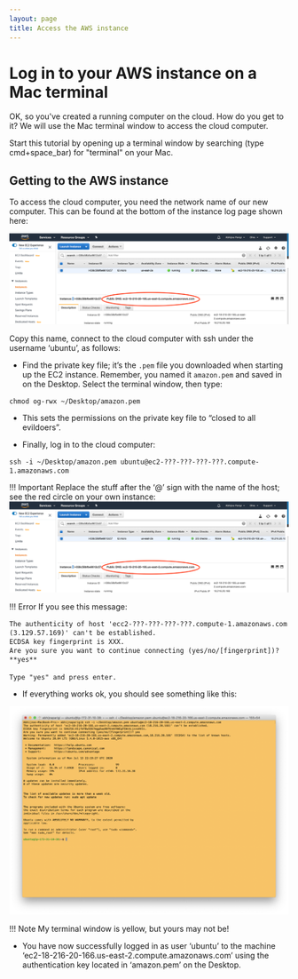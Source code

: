 ```yaml
---
layout: page
title: Access the AWS instance
---
```


Log in to your AWS instance on a Mac terminal
==============================================

OK, so you've created a running computer on the cloud. How do you get to it? We will use the Mac terminal window to access the cloud computer.

Start this tutorial by opening up a terminal window by searching (type cmd+space_bar) for "terminal" on your Mac.

## Getting to the AWS instance

To access the cloud computer, you need the network name of our new computer. This can be found at the bottom of the instance log page shown here:

![](images/publicDNS.png)

Copy this name, connect to the cloud computer with ssh under the username ‘ubuntu’, as follows:

* Find the private key file; it’s the `.pem` file you downloaded when starting up the EC2 instance. Remember, you named it `amazon.pem` and saved in on the Desktop. Select the terminal window, then type:

```
chmod og-rwx ~/Desktop/amazon.pem
```

* This sets the permissions on the private key file to “closed to all evildoers”.

* Finally, log in to the cloud computer:

```
ssh -i ~/Desktop/amazon.pem ubuntu@ec2-???-???-???-???.compute-1.amazonaws.com
```

!!! Important
    Replace the stuff after the ‘@’ sign with the name of the host; see the red circle on your own instance:
    ![](images/publicDNS.png)


!!! Error
    If you see this message:

    The authenticity of host 'ecc2-???-???-???-???.compute-1.amazonaws.com (3.129.57.169)' can't be established.
    ECDSA key fingerprint is XXX.
    Are you sure you want to continue connecting (yes/no/[fingerprint])? **yes**

    Type "yes" and press enter.



* If everything works ok, you should see something like this:

![](images/AWS_Connected.png)

!!! Note
    My terminal window is yellow, but yours may not be!

* You have now successfully logged in as user ‘ubuntu’ to the machine ‘ec2-18-216-20-166.us-east-2.compute.amazonaws.com’ using the authentication key located in ‘amazon.pem’ on the Desktop.
